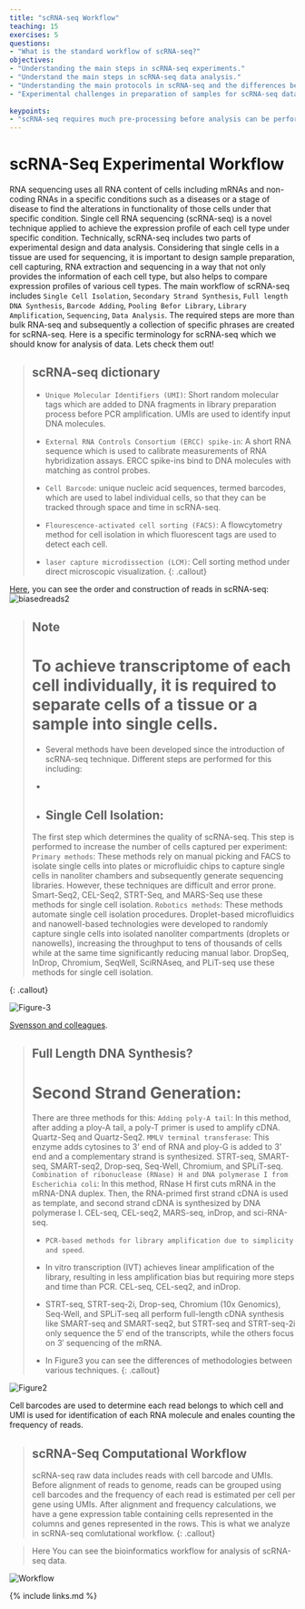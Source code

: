 ```yaml
---
title: "scRNA-seq Workflow"
teaching: 15
exercises: 5
questions:
- "What is the standard workflow of scRNA-seq?"
objectives:
- "Understanding the main steps in scRNA-seq experiments."
- "Understand the main steps in scRNA-seq data analysis."
- "Understanding the main protocols in scRNA-seq and the differences between them."
- "Experimental challenges in preparation of samples for scRNA-seq data analysis."
  
keypoints:
- "scRNA-seq requires much pre-processing before analysis can be performed."
---
```




# scRNA-Seq Experimental Workflow

RNA sequencing uses all RNA content of cells including mRNAs and non-coding RNAs in a specific conditions such as a diseases or a stage of disease
to find the alterations in functionality of those cells under that specific condition. 
Single cell RNA sequencing (scRNA-seq) is a novel technique applied to achieve the expression profile of each cell type under specific condition.
Technically, scRNA-seq includes two parts of experimental design and data analysis.
Considering that single cells in a tissue are used for sequencing, it is important to design sample preparation, cell capturing,
RNA extraction and sequencing in a way that not only provides the information of each cell type, but also helps to compare expression
profiles of various cell types. The main workflow of scRNA-seq includes `Single Cell Isolation`, `Secondary Strand Synthesis`, `Full length DNA Synthesis`,
`Barcode Adding`, `Pooling Befor Library`, `Library Amplification`, `Sequencing`, `Data Analysis`.
The required steps are more than bulk RNA-seq and subsequently a collection of specific phrases are created for scRNA-seq. 
Here is a specific terminology for scRNA-seq which we should know for analysis of data. Lets check them out!

> ## scRNA-seq dictionary
> - `Unique Molecular Identifiers (UMI)`: Short random molecular tags which are added to DNA fragments in library preparation process before PCR amplification.
> UMIs are used to identify input DNA molecules. 
> 
> -  `External RNA Controls Consortium (ERCC) spike-in`: A short RNA sequence which is used to calibrate measurements of RNA hybridization assays. ERCC spike-ins bind to DNA molecules with matching as control probes.
> 
> - `Cell Barcode`: unique nucleic acid sequences, termed barcodes, which are used to label individual cells, so that they can be tracked through space and time in scRNA-seq.
> 
> - `Flourescence-activated cell sorting (FACS)`: A flowcytometry method for cell isolation in which fluorescent tags are used to detect each cell.
> 
> - `laser capture microdissection (LCM)`: Cell sorting method under direct microscopic visualization.
{: .callout}

[Here](http://data-science-sequencing.github.io/Win2018/lectures/lecture16/), you can see the order and construction of reads in scRNA-seq:
![biasedreads2](https://user-images.githubusercontent.com/30586852/130571826-79ac907f-0c14-4367-a010-51d88a3140f0.png)


> ## Note
>
> # To achieve transcriptome of each cell individually, it is required to separate cells of a tissue or a sample into single cells.
> - Several methods have been developed since the introduction of scRNA-seq technique. Different steps are performed for this including:
>
> - 
> - ## Single Cell Isolation:
>  The first step which determines the quality of scRNA-seq. This step is performed to increase the number of cells captured per experiment:
> `Primary methods`: These methods rely on manual picking and FACS to  isolate single cells into plates or microfluidic chips to capture single cells in nanoliter chambers and subsequently generate sequencing libraries. However, these techniques are difficult and error prone. Smart-Seq2, CEL-Seq2, STRT-Seq, and MARS-Seq use these methods for single cell isolation. 
> `Robotics methods`: These methods automate single cell isolation procedures. Droplet-based microfluidics and nanowell-based technologies were developed to randomly capture single cells into isolated nanoliter compartments (droplets or nanowells), increasing the throughput to tens of thousands of cells while at the same time significantly reducing manual labor. DropSeq, InDrop, Chromium, SeqWell, SciRNAseq, and PLiT-seq
> use these methods for single cell isolation.
> 
{: .callout}



![Figure-3](https://github.com/user-attachments/assets/3ccdc401-dbe5-4570-aae1-e580404ce49e)


 [Svensson and colleagues](https://www.nature.com/articles/nprot.2017.149). 


> ## Full Length DNA Synthesis?
> # Second Strand Generation: 
>  There are three methods for this:
> `Adding poly-A tail`: In this method, after adding a ploy-A tail, a poly-T primer is used to amplify cDNA. Quartz-Seq and Quartz-Seq2.
> `MMLV terminal transferase`: This enzyme adds cytosines to 3' end of RNA and ploy-G is added to 3' end and a complementary strand is synthesized.
   STRT-seq, SMART-seq, SMART-seq2, Drop-seq, Seq-Well, Chromium, and SPLiT-seq.
> `Combination of ribonuclease (RNase) H and DNA polymerase I from Escherichia coli`: In this method, RNase H first cuts mRNA in the mRNA-DNA duplex.
    Then, the RNA-primed first strand cDNA is used as template, and second strand cDNA is synthesized by DNA polymerase I.
    CEL-seq, CEL-seq2, MARS-seq, inDrop, and sci-RNA-seq. 
> - `PCR-based methods for library amplification due to simplicity and speed`.
> - In vitro transcription (IVT) achieves linear amplification of the library, resulting in less amplification bias but requiring more steps and time than PCR.
  CEL-seq, CEL-seq2, and inDrop. 
> 
> -  STRT-seq, STRT-seq-2i, Drop-seq, Chromium (10x Genomics), Seq-Well, and SPLiT-seq all perform full-length cDNA synthesis like SMART-seq and SMART-seq2, but STRT-seq and STRT-seq-2i only sequence the 5′ end of the transcripts, while the others focus on 3′ sequencing of the mRNA.
> -  In Figure3 you can see the differences of methodologies between various techniques.
{: .callout}



![Figure2](https://github.com/user-attachments/assets/e81f3706-8f25-44a5-977b-544b0500d870)



Cell barcodes are used to determine each read belongs to which cell and UMI is used for identification of each RNA molecule and enales counting the frequency of reads.


> ## scRNA-Seq Computational Workflow
>
> scRNA-seq raw data includes reads with cell barcode and UMIs. Before alignment of reads to genome, reads can be grouped using cell barcodes and the frequency of each read is estimated per cell per gene using UMIs.
> After alignment and frequency calculations, we have a gene expression table containing cells represented in the columns and genes represented in the rows.
This is what we analyze in scRNA-seq comlutational workflow.
{: .callout}

> Here You can see the bioinformatics workflow for analysis of scRNA-seq data.

![Workflow](https://user-images.githubusercontent.com/30586852/132938128-c0bdc3ea-c8e0-4752-8c0e-267b586e7381.png)

{% include links.md %}
